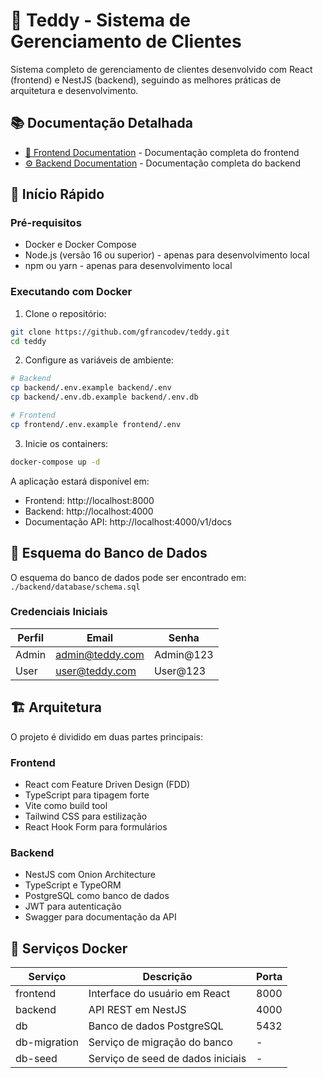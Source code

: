 # 🧸 Teddy - Sistema de Gerenciamento de Clientes

Sistema completo de gerenciamento de clientes desenvolvido com React (frontend) e NestJS (backend), seguindo as melhores práticas de arquitetura e desenvolvimento.

## 📚 Documentação Detalhada

- [📱 Frontend Documentation](./frontend/README.md) - Documentação completa do frontend
- [⚙️ Backend Documentation](./backend/README.md) - Documentação completa do backend

## 🚀 Início Rápido

### Pré-requisitos
- Docker e Docker Compose
- Node.js (versão 16 ou superior) - apenas para desenvolvimento local
- npm ou yarn - apenas para desenvolvimento local

### Executando com Docker

1. Clone o repositório:
```bash
git clone https://github.com/gfrancodev/teddy.git
cd teddy
```

2. Configure as variáveis de ambiente:
```bash
# Backend
cp backend/.env.example backend/.env
cp backend/.env.db.example backend/.env.db

# Frontend
cp frontend/.env.example frontend/.env
```

3. Inicie os containers:
```bash
docker-compose up -d
```

A aplicação estará disponível em:
- Frontend: http://localhost:8000
- Backend: http://localhost:4000
- Documentação API: http://localhost:4000/v1/docs

## 📂 Esquema do Banco de Dados

O esquema do banco de dados pode ser encontrado em: `./backend/database/schema.sql`

### Credenciais Iniciais

| Perfil | Email | Senha |
|--------|-------|-------|
| Admin | admin@teddy.com | Admin@123 |
| User | user@teddy.com | User@123 |

## 🏗️ Arquitetura

O projeto é dividido em duas partes principais:

### Frontend
- React com Feature Driven Design (FDD)
- TypeScript para tipagem forte
- Vite como build tool
- Tailwind CSS para estilização
- React Hook Form para formulários

### Backend
- NestJS com Onion Architecture
- TypeScript e TypeORM
- PostgreSQL como banco de dados
- JWT para autenticação
- Swagger para documentação da API

## 🐳 Serviços Docker

| Serviço | Descrição | Porta |
|---------|-----------|-------|
| frontend | Interface do usuário em React | 8000 |
| backend | API REST em NestJS | 4000 |
| db | Banco de dados PostgreSQL | 5432 |
| db-migration | Serviço de migração do banco | - |
| db-seed | Serviço de seed de dados iniciais | - |